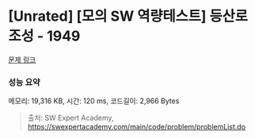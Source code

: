 # [Unrated] [모의 SW 역량테스트] 등산로 조성 - 1949 

[문제 링크](https://swexpertacademy.com/main/code/problem/problemDetail.do?contestProbId=AV5PoOKKAPIDFAUq) 

### 성능 요약

메모리: 19,316 KB, 시간: 120 ms, 코드길이: 2,966 Bytes



> 출처: SW Expert Academy, https://swexpertacademy.com/main/code/problem/problemList.do